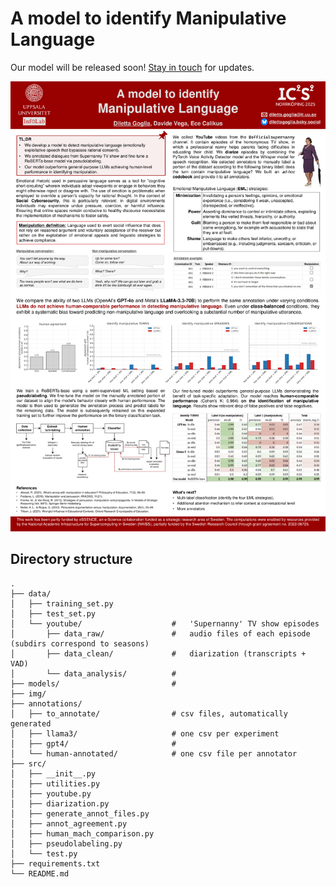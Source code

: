 # A model to identify Manipulative Language

Our model will be released soon! 
[Stay in touch](mailto:diletta.goglia@it.uu.se?subject=IC2S2%20Poster&body=Hi%2C%20I%20saw%20your%20poster%20at%20IC2S2.%20Let%27s%20keep%20in%20touch%20for%20updates%2) for updates.

[![Poster](ic2s2/poster_goglia.png)](ic2s2/poster_goglia.pdf)





## Directory structure
```
.
├── data/
│   ├── training_set.py
│   ├── test_set.py                               
│   └── youtube/                    #   'Supernanny' TV show episodes
│       ├── data_raw/               #   audio files of each episode (subdirs correspond to seasons)
│       ├── data_clean/             #   diarization (transcripts + VAD)
│       └── data_analysis/          #
├── models/                         #
├── img/
├── annotations/
│   ├── to_annotate/                # csv files, automatically generated
│   ├── llama3/                     # one csv per experiment 
│   ├── gpt4/                       # 
│   └── human-annotated/            # one csv file per annotator
├── src/
│   ├── __init__.py                 
│   ├── utilities.py
│   ├── youtube.py
│   ├── diarization.py
│   ├── generate_annot_files.py                    
│   ├── annot_agreement.py
│   ├── human_mach_comparison.py
│   ├── pseudolabeling.py
│   └── test.py             
├── requirements.txt
└── README.md
```
